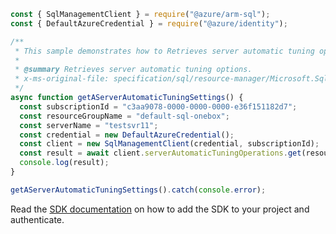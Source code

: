 ```javascript
const { SqlManagementClient } = require("@azure/arm-sql");
const { DefaultAzureCredential } = require("@azure/identity");

/**
 * This sample demonstrates how to Retrieves server automatic tuning options.
 *
 * @summary Retrieves server automatic tuning options.
 * x-ms-original-file: specification/sql/resource-manager/Microsoft.Sql/preview/2020-11-01-preview/examples/ServerAutomaticTuningGet.json
 */
async function getAServerAutomaticTuningSettings() {
  const subscriptionId = "c3aa9078-0000-0000-0000-e36f151182d7";
  const resourceGroupName = "default-sql-onebox";
  const serverName = "testsvr11";
  const credential = new DefaultAzureCredential();
  const client = new SqlManagementClient(credential, subscriptionId);
  const result = await client.serverAutomaticTuningOperations.get(resourceGroupName, serverName);
  console.log(result);
}

getAServerAutomaticTuningSettings().catch(console.error);
```

Read the [SDK documentation](https://github.com/Azure/azure-sdk-for-js/blob/%40azure%2Farm-sql_9.0.1/sdk/sql/arm-sql/README.md) on how to add the SDK to your project and authenticate.
